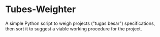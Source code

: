 # Tubes-Weighter
A simple Python script to weigh projects ("tugas besar") specifications, then sort it to suggest a viable working procedure for the project. 
